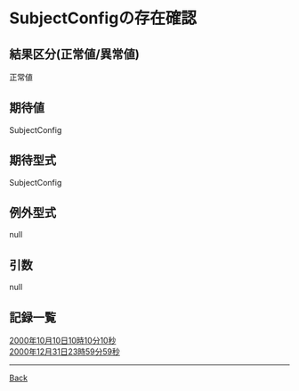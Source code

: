 # SubjectConfigの存在確認
## 結果区分(正常値/異常値)
正常値
## 期待値
SubjectConfig
## 期待型式
SubjectConfig
## 例外型式
null
## 引数
null
## 記録一覧
[2000年10月10日10時10分10秒](./20001010101010/README.md)  
[2000年12月31日23時59分59秒](./20001231235959/README.md)  

---
[Back](../README.md)  